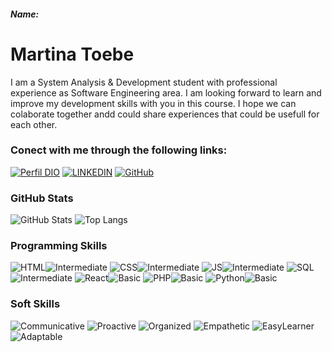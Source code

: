 ##### Name:

# Martina Toebe
I am a System Analysis & Development student with professional experience as Software Engineering area. I am looking forward to learn and improve my development skills with you in this course. I hope we can colaborate together andd could share experiences that  could be usefull for each other.

### Conect with me through the following links:
[![Perfil DIO](https://img.shields.io/badge/DIO/PERFIL-darkblue)](https://www.dio.me/users/martinatoebe)
[![LINKEDIN](https://img.shields.io/badge/Linkdin-blue)](https://www.linkedin.com/in/martina-toebe/)
[![GitHub](https://img.shields.io/badge/GitHub-black)](https://github.com/Tina016)

### GitHub Stats
![GitHub Stats](https://github-readme-stats.vercel.app/api?username=Tina016&theme=transparent&bg_color=000&border_color=30A3DC&show_icons=true&icon_color=30A3DC&title_color=E94D5F&text_color=FFF)
![Top Langs](https://github-readme-stats-git-masterrstaa-rickstaa.vercel.app/api/top-langs/?username=Tina016&layout=compact&bg_color=013&border_color=30A3DC&title_color=E94D5F&text_color=FFF)

### Programming Skills
![HTML](https://img.shields.io/badge/HTML-darkblue)![Intermediate](https://img.shields.io/badge/Intermediate-yellow)
![CSS](https://img.shields.io/badge/CSS-darkblue)![Intermediate](https://img.shields.io/badge/Intermediate-yellow)
![JS](https://img.shields.io/badge/JavaScript-darkblue)![Intermediate](https://img.shields.io/badge/Intermediate-yellow)
![SQL](https://img.shields.io/badge/SQL-darkblue)![Intermediate](https://img.shields.io/badge/Intermediate-yellow)
![React](https://img.shields.io/badge/React-darkblue)![Basic](https://img.shields.io/badge/Basic-red)
![PHP](https://img.shields.io/badge/PHP-darkblue)![Basic](https://img.shields.io/badge/Basic-red)
![Python](https://img.shields.io/badge/Python-darkblue)![Basic](https://img.shields.io/badge/Basic-red)

### Soft Skills
![Communicative](https://img.shields.io/badge/Communicative-blue)
![Proactive](https://img.shields.io/badge/Proactive-blue)
![Organized](https://img.shields.io/badge/Organized-blue)
![Empathetic](https://img.shields.io/badge/Empathetic-blue)
![EasyLearner](https://img.shields.io/badge/EasyLearner-blue)
![Adaptable](https://img.shields.io/badge/Adaptable-blue)


